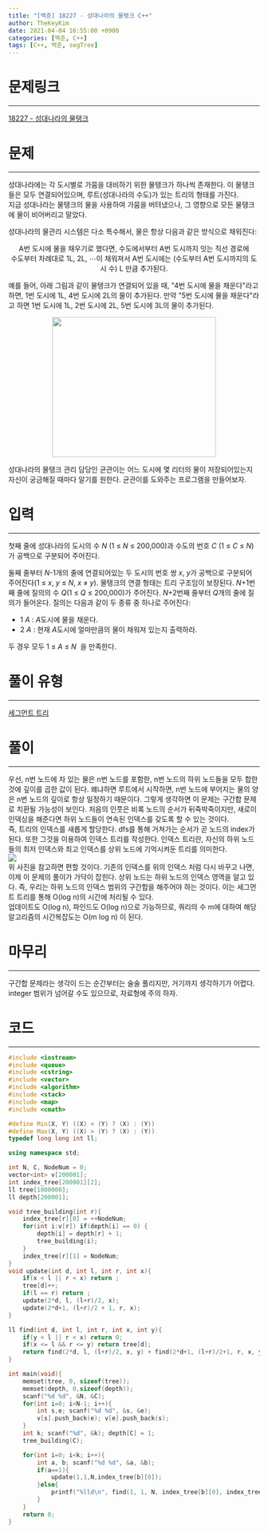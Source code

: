 ```yaml
---
title: "[백준] 18227 - 성대나라의 물탱크 C++"
author: TheKeyKim
date: 2021-04-04 16:55:00 +0900
categories: [백준, C++]
tags: [C++, 백준, segTree]
---
```


# 문제링크
***
[18227 - 성대나라의 물탱크](https://www.acmicpc.net/problem/12967)
# 문제
***
<div id="problem_description" class="problem-text">
				<p>성대나라에는 각 도시별로 가뭄을 대비하기 위한 물탱크가 하나씩 존재한다. 이 물탱크들은 모두 연결되어있으며, 루트(성대나라의 수도)가 있는 트리의 형태를 가진다.<br>
지금 성대나라는 물탱크의 물을 사용하여 가뭄을 버텨냈으나, 그 영향으로 모든 물탱크에 물이 비어버리고 말았다.</p>

<p>성대나라의 물관리 시스템은 다소 특수해서, 물은 항상 다음과 같은 방식으로 채워진다:</p>

<p style="text-align: center;">A번 도시에 물을 채우기로 했다면, 수도에서부터 A번 도시까지 잇는 직선 경로에<br>
수도부터 차례대로 1L, 2L, ⋯이 채워져서 A번 도시에는&nbsp;(수도부터 A번&nbsp;도시까지의 도시 수) L 만큼 추가된다.</p>

<p>예를 들어, 아래 그림과 같이 물탱크가 연결되어 있을 때, "4번 도시에 물을 채운다"라고 하면, 1번 도시에 1L, 4번 도시에 2L의 물이&nbsp;추가된다. 만약&nbsp;"5번 도시에 물을 채운다"라고 하면 1번 도시에 1L, 2번 도시에 2L, 5번 도시에 3L의 물이&nbsp;추가된다.</p>

<p style="text-align: center;"><img alt="" src="https://upload.acmicpc.net/fec2163d-bb74-46cd-b0eb-dad3b005ea12/-/crop/596x510/38,52/-/preview/" style="height: 281px; width: 328px;"></p>

<p>성대나라의 물탱크 관리 담당인 균관이는 어느 도시에 몇 리터의 물이 저장되어있는지 자신이 궁금해질 때마다 알기를 원한다. 균관이를 도와주는 프로그램을 만들어보자.</p>
</div>

# 입력
********************************
<div id="problem_input" class="problem-text">
					<p>첫째 줄에 성대나라의 도시의 수 <em>N&nbsp;</em>(1 ≤ <em>N</em> ≤ 200,000)과 수도의 번호 <em>C&nbsp;</em>(1 ≤ <em>C&nbsp;</em>≤&nbsp;<em>N</em>)가 공백으로 구분되어 주어진다.</p>

<p>둘째 줄부터 <em>N</em>-1개의 줄에 연결되어있는 두 도시의 번호 쌍 <em>x</em>, <em>y</em>가 공백으로 구분되어 주어진다(1 ≤ <em>x</em>,&nbsp;<em>y&nbsp;</em>≤ <em>N</em>, <em>x&nbsp;</em>≠&nbsp;<em>y</em>). 물탱크의 연결 형태는 트리 구조임이 보장된다.&nbsp;<em>N</em>+1번째 줄에 질의의 수 <em>Q</em>(1 ≤ <em>Q&nbsp;</em>≤&nbsp;200,000)가 주어진다.&nbsp;<em>N</em>+2번째 줄부터 <em>Q</em>개의 줄에 질의가 들어온다. 질의는 다음과 같이 두 종류 중 하나로 주어진다:</p>

<ul>
	<li>1 <em>A</em> :&nbsp;<em>A</em>도시에 물을 채운다.</li>
	<li>2 <em>A</em>&nbsp;: 현재 <em>A</em>도시에 얼마만큼의 물이 채워져 있는지 출력하라.</li>
</ul>

<p>두 경우 모두 1 ≤ <em>A</em> ≤ <em>N&nbsp;&nbsp;</em>을 만족한다.</p>

</div>

# 풀이 유형
***
[세그먼트 트리](/tags/segtree)

# 풀이
***
우선, n번 노드에 차 있는 물은 n번 노드를 포함한, n번 노드의 하위 노드들을 모두 합한 것에 깊이를 곱한 값이 된다. 왜냐하면 루트에서 시작하면, n번 노드에 부어지는 물의 양은 n번 노드의 깊이로 항상 일정하기 때문이다. 그렇게 생각하면 이 문제는 구간합 문제로 치환될 가능성이 보인다. 처음의 인풋은 비록 노드의 순서가 뒤죽박죽이지만, 새로이 인덱싱을 해준다면 하위 노드들이 연속된 인덱스를 갖도록 할 수 있는 것이다. <br>
즉, 트리의 인덱스를 새롭게 할당한다. dfs를 통해 거쳐가는 순서가 곧 노드의 index가 된다. 또한 그것을 이용하여 인덱스 트리를 작성한다. 인덱스 트리란, 자신의 하위 노드들의 최저 인덱스와 최고 인덱스를 상위 노드에 기억시켜둔 트리를 의미한다. <br>
<img src="../../images/18227_0.png"><br>
위 사진을 참고하면 편할 것이다. 기존의 인덱스를 위의 인덱스 처럼 다시 바꾸고 나면, 이제 이 문제의 풀이가 가닥이 잡힌다. 상위 노드는 하위 노드의 인덱스 영역을 알고 있다. 즉, 우리는 하위 노드의 인덱스 범위의 구간합을 해주어야 하는 것이다. 이는 세그먼트 트리를 통해 O(log n)의 시간에 처리될 수 있다.<br>
업데이트도 O(log n), 파인드도 O(log n)으로 가능하므로, 쿼리의 수 m에 대하여 해당 알고리즘의 시간복잡도는 O(m log n) 이 된다.


# 마무리
***
구간합 문제라는 생각이 드는 순간부터는 술술 풀리지만, 거기까지 생각하기가 어렵다. integer 범위가 넘어갈 수도 있으므로, 자료형에 주의 하자.

# 코드
***
```c++
#include <iostream>
#include <queue>
#include <cstring>
#include <vector>
#include <algorithm>
#include <stack>
#include <map>
#include <cmath>

#define Min(X, Y) ((X) < (Y) ? (X) : (Y))
#define Max(X, Y) ((X) > (Y) ? (X) : (Y))
typedef long long int ll;

using namespace std;

int N, C, NodeNum = 0;
vector<int> v[200001];
int index_tree[200001][2];
ll tree[1000000];
ll depth[200001];

void tree_building(int r){
    index_tree[r][0] = ++NodeNum;
    for(int i:v[r]) if(depth[i] == 0) {
        depth[i] = depth[r] + 1;
        tree_building(i);
    }
    index_tree[r][1] = NodeNum;
}
void update(int d, int l, int r, int x){
    if(x < l || r < x) return ;
    tree[d]++;
    if(l == r) return ;
    update(2*d, l, (l+r)/2, x);
    update(2*d+1, (l+r)/2 + 1, r, x);
}

ll find(int d, int l, int r, int x, int y){
    if(y < l || r < x) return 0;
    if(x <= l && r <= y) return tree[d];
    return find(2*d, l, (l+r)/2, x, y) + find(2*d+1, (l+r)/2+1, r, x, y);
}

int main(void){ 
    memset(tree, 0, sizeof(tree));  
    memset(depth, 0,sizeof(depth));
    scanf("%d %d", &N, &C);
    for(int i=0; i<N-1; i++){
        int s,e; scanf("%d %d", &s, &e);
        v[s].push_back(e); v[e].push_back(s);
    }
    int k; scanf("%d", &k); depth[C] = 1;
    tree_building(C); 

    for(int i=0; i<k; i++){
        int a, b; scanf("%d %d", &a, &b);
        if(a==1){
            update(1,1,N,index_tree[b][0]);
        }else{
            printf("%lld\n", find(1, 1, N, index_tree[b][0], index_tree[b][1]) * depth[b]);
        }
    }
    return 0;
}
```
